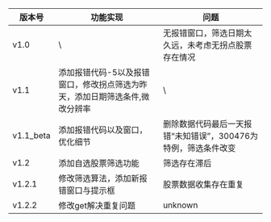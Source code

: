 |版本号|功能实现|问题
|---|---|---|
|v1.0| \ |无报错窗口，筛选日期太久远，未考虑无拐点股票存在情况|
|v1.1|添加报错代码-5以及报错窗口，修改拐点筛选为昨天，添加日期筛选条件,微改分辨率| \ |
|v1.1_beta|添加报错代码以及窗口，优化细节|删除数据代码最后一天报错“未知错误”，300476为特例，筛选条件改变|
|v1.2|添加自选股票筛选功能|筛选存在滞后|
|v1.2.1|修改筛选算法，添加新报错窗口与提示框|股票数据收集存在重复|
|v1.2.2|修改get解决重复问题| unknown |